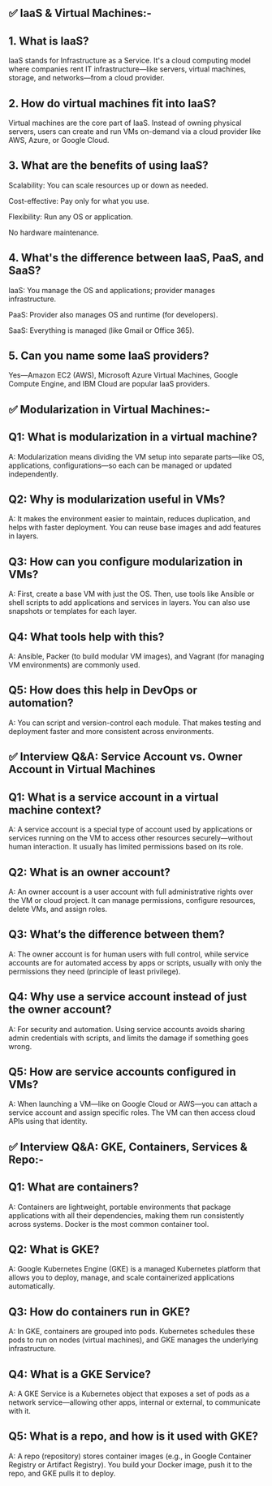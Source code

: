 ## ✅ IaaS & Virtual Machines:-

## 1. What is IaaS?

IaaS stands for Infrastructure as a Service. It's a cloud computing model where companies rent IT infrastructure—like servers, virtual machines, storage, and networks—from a cloud provider.

## 2. How do virtual machines fit into IaaS?

Virtual machines are the core part of IaaS. Instead of owning physical servers, users can create and run VMs on-demand via a cloud provider like AWS, Azure, or Google Cloud.

## 3. What are the benefits of using IaaS?

Scalability: You can scale resources up or down as needed.

Cost-effective: Pay only for what you use.

Flexibility: Run any OS or application.

No hardware maintenance.

## 4. What's the difference between IaaS, PaaS, and SaaS?

IaaS: You manage the OS and applications; provider manages infrastructure.

PaaS: Provider also manages OS and runtime (for developers).

SaaS: Everything is managed (like Gmail or Office 365).

## 5. Can you name some IaaS providers?

Yes—Amazon EC2 (AWS), Microsoft Azure Virtual Machines, Google Compute Engine, and IBM Cloud are popular IaaS providers.


## ✅ Modularization in Virtual Machines:-

## Q1: What is modularization in a virtual machine?

A: Modularization means dividing the VM setup into separate parts—like OS, applications, configurations—so each can be managed or updated independently.

## Q2: Why is modularization useful in VMs?

A: It makes the environment easier to maintain, reduces duplication, and helps with faster deployment. You can reuse base images and add features in layers.

## Q3: How can you configure modularization in VMs?

A: First, create a base VM with just the OS. Then, use tools like Ansible or shell scripts to add applications and services in layers. You can also use snapshots or templates for each layer.


## Q4: What tools help with this?

A: Ansible, Packer (to build modular VM images), and Vagrant (for managing VM environments) are commonly used.

## Q5: How does this help in DevOps or automation?

A: You can script and version-control each module. That makes testing and deployment faster and more consistent across environments.


## ✅ Interview Q&A: Service Account vs. Owner Account in Virtual Machines

## Q1: What is a service account in a virtual machine context?
A: A service account is a special type of account used by applications or services running on the VM to access other resources securely—without human interaction. It usually has limited permissions based on its role.

## Q2: What is an owner account?
A: An owner account is a user account with full administrative rights over the VM or cloud project. It can manage permissions, configure resources, delete VMs, and assign roles.

## Q3: What’s the difference between them?
A: The owner account is for human users with full control, while service accounts are for automated access by apps or scripts, usually with only the permissions they need (principle of least privilege).

## Q4: Why use a service account instead of just the owner account?
A: For security and automation. Using service accounts avoids sharing admin credentials with scripts, and limits the damage if something goes wrong.

## Q5: How are service accounts configured in VMs?
A: When launching a VM—like on Google Cloud or AWS—you can attach a service account and assign specific roles. The VM can then access cloud APIs using that identity.

## ✅ Interview Q&A: GKE, Containers, Services & Repo:-

## Q1: What are containers?
A: Containers are lightweight, portable environments that package applications with all their dependencies, making them run consistently across systems. Docker is the most common container tool.

## Q2: What is GKE?
A: Google Kubernetes Engine (GKE) is a managed Kubernetes platform that allows you to deploy, manage, and scale containerized applications automatically.

## Q3: How do containers run in GKE?
A: In GKE, containers are grouped into pods. Kubernetes schedules these pods to run on nodes (virtual machines), and GKE manages the underlying infrastructure.

## Q4: What is a GKE Service?
A: A GKE Service is a Kubernetes object that exposes a set of pods as a network service—allowing other apps, internal or external, to communicate with it.

## Q5: What is a repo, and how is it used with GKE?
A: A repo (repository) stores container images (e.g., in Google Container Registry or Artifact Registry). You build your Docker image, push it to the repo, and GKE pulls it to deploy.

